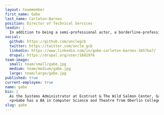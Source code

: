 ```yaml
---
layout: teammember
first_name: Gabe
last_name: Carleton-Barnes
position: Director of Technical Services
leadin: |
  In addition to being a semi-professional actor, a borderline-professional Magic: The Gathering player, and a far-from-professional travel blogger, Gabe spent 10 years as an actual professional at nonprofits before joining ThinkShout.
social:
  github: https://github.com/unclegcb
  twitter: https://twitter.com/uncle_gcb
  linkedin: https://www.linkedin.com/in/gabe-carleton-barnes-3657ba7/
  drupal: https://drupal.org/user/1682976
team-image:
  small: team/small/gabe.jpg
  medium: team/medium/gabe.jpg
  large: team/large/gabe.jpg
published: true
current-employee: true
name: gabe
bio: |
  As the Systems Administrator at Ecotrust & The Wild Salmon Center, Gabe gained a deep knowledge of nonprofit technology needs and challenges, solved technical problems of many stripes, and gained a deep understanding of nonprofit culture. As the Operations Director for Immigration Equality, he helped a small non-profit grow from 7 to 17 employees, open an office in DC, form an Action Fund to lobby for political change, and built a unified database for tracking the organization’s constituents, contributions, and legal clients.
  <p>Gabe has a BA in Computer Science and Theatre from Oberlin College. Those seemingly isolated subjects describe his approach to building great technology solutions: collaboration in pursuit of a shared goal requires communication and understanding. Only with that understanding can we build successful software.
slug: gabe
---
```

